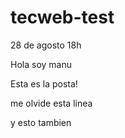 # tecweb-test
28 de agosto 18h

Hola soy manu 

Esta es la posta!

me olvide esta linea

y esto tambien

